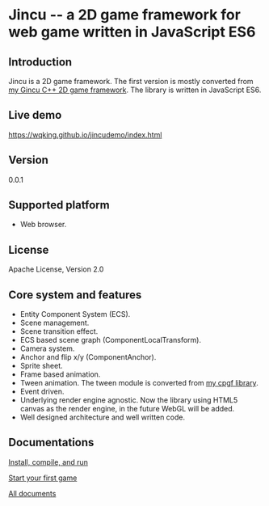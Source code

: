 # Jincu -- a 2D game framework for web game written in JavaScript ES6

## Introduction

Jincu is a 2D game framework. The first version is mostly converted from [my Gincu C++ 2D game framework](https://github.com/wqking/gincu).
The library is written in JavaScript ES6.

## Live demo
https://wqking.github.io/jincudemo/index.html

## Version

0.0.1

## Supported platform

 * Web browser.
 
## License

Apache License, Version 2.0

## Core system and features

 * Entity Component System (ECS).
 * Scene management.
 * Scene transition effect.
 * ECS based scene graph (ComponentLocalTransform).
 * Camera system.
 * Anchor and flip x/y (ComponentAnchor).
 * Sprite sheet.
 * Frame based animation.
 * Tween animation. The tween module is converted from [my cpgf library](https://github.com/cpgf/cpgf).
 * Event driven.
 * Underlying render engine agnostic. Now the library using HTML5 canvas as the render engine, in the future WebGL will be added.
 * Well designed architecture and well written code.

## Documentations

[Install, compile, and run](doc/install.md)

[Start your first game](doc/start.md)

[All documents](doc/readme.md)
